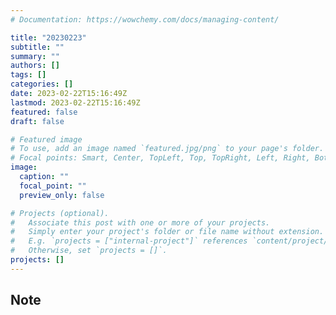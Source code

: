 ```yaml
---
# Documentation: https://wowchemy.com/docs/managing-content/

title: "20230223"
subtitle: ""
summary: ""
authors: []
tags: []
categories: []
date: 2023-02-22T15:16:49Z
lastmod: 2023-02-22T15:16:49Z
featured: false
draft: false

# Featured image
# To use, add an image named `featured.jpg/png` to your page's folder.
# Focal points: Smart, Center, TopLeft, Top, TopRight, Left, Right, BottomLeft, Bottom, BottomRight.
image:
  caption: ""
  focal_point: ""
  preview_only: false

# Projects (optional).
#   Associate this post with one or more of your projects.
#   Simply enter your project's folder or file name without extension.
#   E.g. `projects = ["internal-project"]` references `content/project/deep-learning/index.md`.
#   Otherwise, set `projects = []`.
projects: []
---
```


## Note

